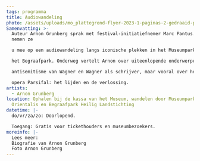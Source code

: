 ```yaml
---
tags: programma
title: Audiowandeling
photo: /assets/uploads/mo_plattegrond-flyer-2023-1-paginas-2-gedraaid-pdf.jpg
Samenvatting: >-
  Auteur Arnon Grunberg sprak met festival-initiatiefnemer Marc Pantus. Samen
  nemen ze

  u mee op een audiowandeling langs iconische plekken in het Museumpark Orientalis en

  het Begraafpark. Onderweg vertelt Arnon over uiteenlopende onderwerpen, zoals het

  antisemitisme van Wagner en Wagner als schrijver, maar vooral over het thema van de

  opera Parsifal: het lijden en de verlossing.
artists:
  - Arnon Grunberg
location: Ophalen bij de kassa van het Museum, wandelen door Museumpark
  Orientalis en Begraafpark Heilig Landstichting
datetime: |-
  do/vr/za/zo: Doorlopend.

  Toegang: Gratis voor tickethouders en museumbezoekers.
moreinfo: |-
  Lees meer:
  Biografie van Arnon Grunberg
  Foto Arnon Grunberg
---
```

